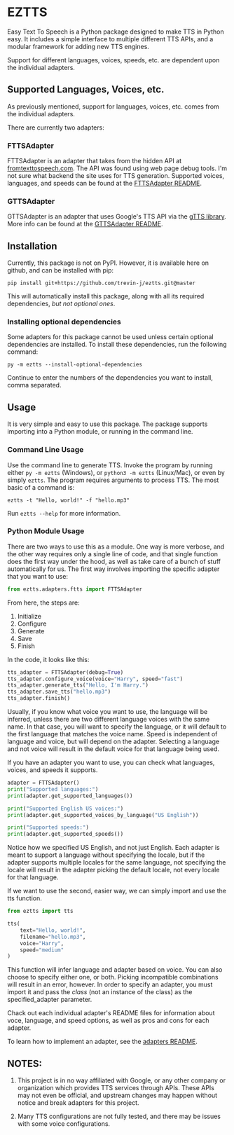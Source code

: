 # EZTTS

Easy Text To Speech is a Python package designed to make TTS in Python easy. It includes a simple interface to multiple different TTS APIs, and a modular framework for adding new TTS engines.

Support for different languages, voices, speeds, etc. are dependent upon the individual adapters.


## Supported Languages, Voices, etc.

As previously mentioned, support for languages, voices, etc. comes from the individual adapters.

There are currently two adapters:

### FTTSAdapter

FTTSAdapter is an adapter that takes from the hidden API at [fromtexttospeech.com](http://www.fromtexttospeech.com/). The API was found using web page debug tools. I'm not sure what backend the site uses for TTS generation. Supported voices, languages, and speeds can be found at the [FTTSAdapter README](./eztts/adapters/ftts/README.md).

### GTTSAdapter

GTTSAdapter is an adapter that uses Google's TTS API via the [gTTS library](https://pypi.org/project/gTTS/). More info can be found at the [GTTSAdapter README](./eztts/adapters/gtts/README.md).


## Installation

Currently, this package is not on PyPI. However, it is available here on github, and can be installed with pip:

```
pip install git+https://github.com/trevin-j/eztts.git@master
```

This will automatically install this package, along with all its required dependencies, *but not optional ones*.

### Installing optional dependencies

Some adapters for this package cannot be used unless certain optional dependencies are installed. To install these dependencies, run the following command:

```
py -m eztts --install-optional-dependencies
```

Continue to enter the numbers of the dependencies you want to install, comma separated.

## Usage

It is very simple and easy to use this package. The package supports importing into a Python module, or running in the command line.

### Command Line Usage

Use the command line to generate TTS. Invoke the program by running either `py -m eztts` (Windows), or `python3 -m eztts` (Linux/Mac), or even by simply `eztts`. The program requires arguments to process TTS. The most basic of a command is:

```
eztts -t "Hello, world!" -f "hello.mp3"
```

Run `eztts --help` for more information.


### Python Module Usage

There are two ways to use this as a module. One way is more verbose, and the other way requires only a single line of code, and that single function does the first way under the hood, as well as take care of a bunch of stuff automatically for us. The first way involves importing the specific adapter that you want to use:

```Python
from eztts.adapters.ftts import FTTSAdapter
```

From here, the steps are:
1. Initialize
2. Configure
3. Generate
4. Save
5. Finish

In the code, it looks like this:

```Python
tts_adapter = FTTSAdapter(debug=True)
tts_adapter.configure_voice(voice="Harry", speed="fast")
tts_adapter.generate_tts("Hello, I'm Harry.")
tts_adapter.save_tts("hello.mp3")
tts_adapter.finish()
```

Usually, if you know what voice you want to use, the language will be inferred, unless there are two different language voices with the same name. In that case, you will want to specify the language, or it will default to the first language that matches the voice name. Speed is independent of language and voice, but will depend on the adapter. Selecting a language and not voice will result in the default voice for that language being used.

If you have an adapter you want to use, you can check what languages, voices, and speeds it supports.

```Python
adapter = FTTSAdapter()
print("Supported languages:")
print(adapter.get_supported_languages())

print("Supported English US voices:")
print(adapter.get_supported_voices_by_language("US English"))

print("Supported speeds:")
print(adapter.get_supported_speeds())
```

Notice how we specified US English, and not just English. Each adapter is meant to support a language without specifying the locale, but if the adapter supports multiple locales for the same language, not specifying the locale will result in the adapter picking the default locale, not every locale for that language.

If we want to use the second, easier way, we can simply import and use the tts function.

```Python
from eztts import tts

tts(
    text="Hello, world!",
    filename="hello.mp3",
    voice="Harry",
    speed="medium"
)
```

This function will infer language and adapter based on voice. You can also choose to specify either one, or both. Picking incompatible combinations will result in an error, however. In order to specify an adapter, you must import it and pass the *class* (not an instance of the class) as the specified_adapter parameter.

Chack out each individual adapter's README files for information about voce, language, and speed options, as well as pros and cons for each adapter.

To learn how to implement an adapter, see the [adapters README](./eztts/adapters/README.md).

## NOTES:

1. This project is in no way affiliated with Google, or any other company or organization which provides TTS services through APIs. These APIs may not even be official, and upstream changes may happen without notice and break adapters for this project.

2. Many TTS configurations are not fully tested, and there may be issues with some voice configurations.
